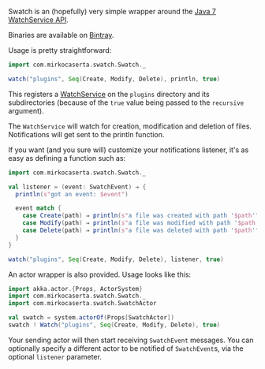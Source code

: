 Swatch is an (hopefully) very simple wrapper around the
[Java 7 WatchService API](http://docs.oracle.com/javase/tutorial/essential/io/notification.html).

Binaries are available on [Bintray](https://bintray.com/pkg/show/general/mcaserta/github-releases/swatch).

Usage is pretty straightforward:

```scala
import com.mirkocaserta.swatch.Swatch._

watch("plugins", Seq(Create, Modify, Delete), println, true)
```

This registers a [WatchService](http://docs.oracle.com/javase/7/docs/api/java/nio/file/WatchService.html)
on the `plugins` directory and its subdirectories (because of
the `true` value being passed to the `recursive` argument).

The `WatchService` will watch for creation, modification and
deletion of files. Notifications will get sent to the println
function.

If you want (and you sure will) customize your notifications
listener, it's as easy as defining a function such as:

```scala
import com.mirkocaserta.swatch.Swatch._

val listener = (event: SwatchEvent) ⇒ {
  println(s"got an event: $event")

  event match {
    case Create(path) ⇒ println(s"a file was created with path '$path'")
    case Modify(path) ⇒ println(s"a file was modified with path '$path'")
    case Delete(path) ⇒ println(s"a file was deleted with path '$path'")
  }
}

watch("plugins", Seq(Create, Modify, Delete), listener, true)
```

An actor wrapper is also provided. Usage looks like this:

```scala
import akka.actor.{Props, ActorSystem}
import com.mirkocaserta.swatch.Swatch._
import com.mirkocaserta.swatch.SwatchActor

val swatch = system.actorOf(Props[SwatchActor])
swatch ! Watch("plugins", Seq(Create, Modify, Delete), true)
```

Your sending actor will then start receiving `SwatchEvent`
messages. You can optionally specify a different actor to
be notified of `SwatchEvent`s, via the optional `listener`
parameter.

